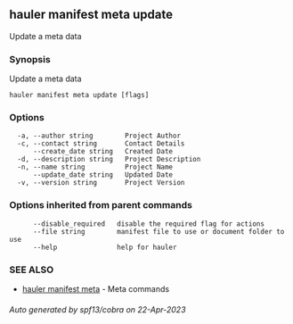 ## hauler manifest meta update

Update a meta data

### Synopsis

Update a meta data

```
hauler manifest meta update [flags]
```

### Options

```
  -a, --author string        Project Author
  -c, --contact string       Contact Details
      --create_date string   Created Date
  -d, --description string   Project Description
  -n, --name string          Project Name
      --update_date string   Updated Date
  -v, --version string       Project Version
```

### Options inherited from parent commands

```
      --disable_required   disable the required flag for actions
      --file string        manifest file to use or document folder to use
      --help               help for hauler
```

### SEE ALSO

* [hauler manifest meta](hauler_manifest_meta.md)	 - Meta commands

###### Auto generated by spf13/cobra on 22-Apr-2023
